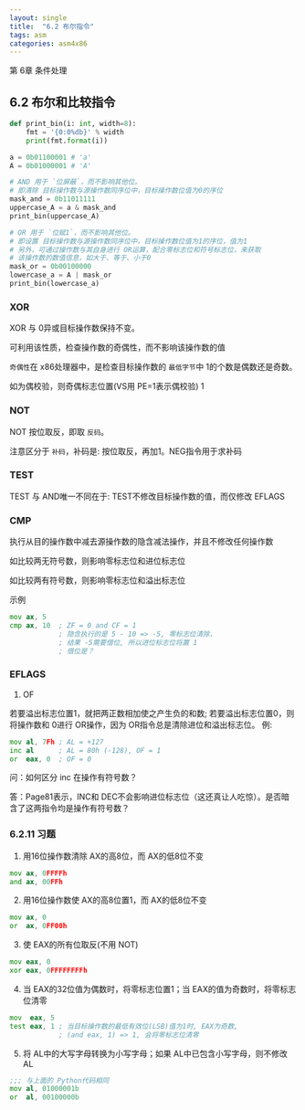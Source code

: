 ```yaml
---
layout: single
title:  "6.2 布尔指令"
tags: asm
categories: asm4x86
---
```

第 6章  条件处理

## 6.2 布尔和比较指令

```python
def print_bin(i: int, width=8):
    fmt = '{0:0%db}' % width
    print(fmt.format(i))

a = 0b01100001 # 'a'
A = 0b01000001 # 'A'

# AND 用于 `位屏蔽`，而不影响其他位。
# 即清除 目标操作数与源操作数同序位中，目标操作数位值为0的序位
mask_and = 0b11011111
uppercase_A = a & mask_and
print_bin(uppercase_A)

# OR 用于 `位赋1`，而不影响其他位。
# 即设置 目标操作数与源操作数同序位中，目标操作数位值为1的序位，值为1
# 另外，可通过操作数与其自身进行 OR运算，配合零标志位和符号标志位，来获取
# 该操作数的数值信息，如大于、等于、小于0
mask_or = 0b00100000
lowercase_a = A | mask_or
print_bin(lowercase_a)

```

### XOR
XOR 与 0异或目标操作数保持不变。

可利用该性质，检查操作数的奇偶性，而不影响该操作数的值

`奇偶性`在 x86处理器中，是检查目标操作数的 `最低字节`中 1的个数是偶数还是奇数。

如为偶校验，则奇偶标志位置(VS用 PE=1表示偶校验) 1


### NOT

NOT 按位取反，即取 `反码`。

注意区分于 `补码`，补码是: 按位取反，再加1。NEG指令用于求补码


### TEST

TEST 与 AND唯一不同在于: TEST不修改目标操作数的值，而仅修改 EFLAGS


### CMP

执行从目的操作数中减去源操作数的隐含减法操作，并且不修改任何操作数

如比较两无符号数，则影响零标志位和进位标志位

如比较两有符号数，则影响零标志位和溢出标志位

示例
```asm
mov ax, 5
cmp ax, 10  ; ZF = 0 and CF = 1
            ; 隐含执行的是 5 - 10 => -5, 零标志位清除，
            ; 结果 -5需要借位, 所以进位标志位将置 1
            ; 借位是？
```

### EFLAGS
1. OF

若要溢出标志位置1，就把两正数相加使之产生负的和数;
若要溢出标志位置0，则将操作数和 0进行 OR操作，因为 OR指令总是清除进位和溢出标志位。
例:
```asm
mov al, 7Fh ; AL = +127
inc al      ; AL = 80h (-128), OF = 1
or  eax, 0  ; OF = 0
```

问：如何区分 inc 在操作有符号数？

答：Page81表示，INC和 DEC不会影响进位标志位（这还真让人吃惊）。是否暗含了这两指令均是操作有符号数？

### 6.2.11 习题

1. 用16位操作数清除 AX的高8位，而 AX的低8位不变
```asm
mov ax, 0FFFFh
and ax, 00FFh
```

2. 用16位操作数使 AX的高8位置1，而 AX的低8位不变
```asm
mov ax, 0
or  ax, 0FF00h
```

3. 使 EAX的所有位取反(不用 NOT)
```asm
mov eax, 0
xor eax, 0FFFFFFFFh
```

4. 当 EAX的32位值为偶数时，将零标志位置1；当 EAX的值为奇数时，将零标志位清零
```asm
mov  eax, 5
test eax, 1 ; 当目标操作数的最低有效位(LSB)值为1时, EAX为奇数,
            ; (and eax, 1) => 1, 会将零标志位清零
```

5. 将 AL中的大写字母转换为小写字母；如果 AL中已包含小写字母，则不修改 AL
```asm
;;; 与上面的 Python代码相同
mov al, 01000001b
or  al, 00100000b
```